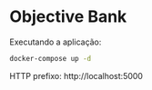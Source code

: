 # Objective Bank

Executando a aplicação:
```bash
docker-compose up -d
```
HTTP prefixo: http://localhost:5000